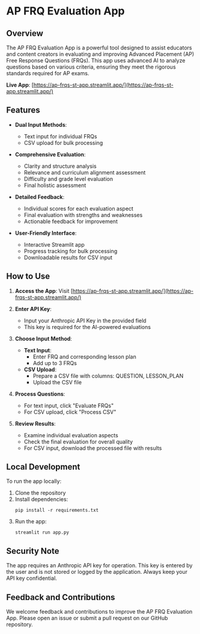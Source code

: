 # AP FRQ Evaluation App

## Overview

The AP FRQ Evaluation App is a powerful tool designed to assist educators and content creators in evaluating and improving Advanced Placement (AP) Free Response Questions (FRQs). This app uses advanced AI to analyze questions based on various criteria, ensuring they meet the rigorous standards required for AP exams.

**Live App**: [https://ap-frqs-st-app.streamlit.app/](https://ap-frqs-st-app.streamlit.app/)

## Features

- **Dual Input Methods**: 
  - Text input for individual FRQs
  - CSV upload for bulk processing

- **Comprehensive Evaluation**:
  - Clarity and structure analysis
  - Relevance and curriculum alignment assessment
  - Difficulty and grade level evaluation
  - Final holistic assessment

- **Detailed Feedback**: 
  - Individual scores for each evaluation aspect
  - Final evaluation with strengths and weaknesses
  - Actionable feedback for improvement

- **User-Friendly Interface**:
  - Interactive Streamlit app
  - Progress tracking for bulk processing
  - Downloadable results for CSV input

## How to Use

1. **Access the App**: 
   Visit [https://ap-frqs-st-app.streamlit.app/](https://ap-frqs-st-app.streamlit.app/)

2. **Enter API Key**:
   - Input your Anthropic API Key in the provided field
   - This key is required for the AI-powered evaluations

3. **Choose Input Method**:
   - **Text Input**: 
     - Enter FRQ and corresponding lesson plan
     - Add up to 3 FRQs
   - **CSV Upload**: 
     - Prepare a CSV file with columns: QUESTION, LESSON_PLAN
     - Upload the CSV file

4. **Process Questions**:
   - For text input, click "Evaluate FRQs"
   - For CSV upload, click "Process CSV"

5. **Review Results**:
   - Examine individual evaluation aspects
   - Check the final evaluation for overall quality
   - For CSV input, download the processed file with results

## Local Development

To run the app locally:

1. Clone the repository
2. Install dependencies:
   ```
   pip install -r requirements.txt
   ```
3. Run the app:
   ```
   streamlit run app.py
   ```

## Security Note

The app requires an Anthropic API key for operation. This key is entered by the user and is not stored or logged by the application. Always keep your API key confidential.

## Feedback and Contributions

We welcome feedback and contributions to improve the AP FRQ Evaluation App. Please open an issue or submit a pull request on our GitHub repository.

